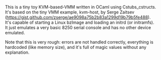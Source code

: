 This is a tiny toy KVM-based-VMM written in OCaml using Cstubs_cstructs. It's
based on the tiny VMM example, kvm-host, by Serge Zaitsev
(https://gist.github.com/zserge/ae9098a75b2b83a1299d19b79b5fe488). It's capable
of starting a Linux bzImage and loading an initrd (or initramfs). It just
emulates a very basic 8250 serial console and has no other device emulated.

Note that this is very rough: errors are not handled correctly, everything is
hardcoded (like memory size), and it's full of magic values without any
explanation.
